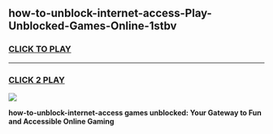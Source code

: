 
## how-to-unblock-internet-access-Play-Unblocked-Games-Online-1stbv
<h3>
<a href="https://premium76.site?title=how-to-unblock-internet-access&ref=25A">CLICK TO PLAY</a></h3>
<hr>

<h3>
<a href="https://premium76.site?title=how-to-unblock-internet-access&ref=25A">CLICK 2 PLAY</a>
  
</h3>

<a href="https://premium76.site?title=how-to-unblock-internet-access&ref=25A"><img src="https://clearcache.store/games.png"></a>


**how-to-unblock-internet-access games unblocked: Your Gateway to Fun and Accessible Online Gaming**
